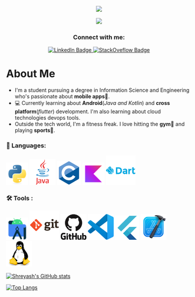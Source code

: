 <p align="center">
  <img src="https://capsule-render.vercel.app/api?type=waving&color=gradient&text=👋🏻Hi,++I'm+Shreyash&height=230&section=header"/>
</p>


<div id="header" align="center">
  <img src="https://media.giphy.com/media/YRMb6dd7zprS00JdGZ/giphy.gif" width="250"/>
</div>


<h3 align="center">Connect with me:</h3>
<div id="header" align="center">
  <a href="https://www.linkedin.com/in/shreyash-856044220/">
    <img src="https://img.shields.io/badge/LinkedIn-blue?style=for-the-badge&logo=linkedin&logoColor=white" alt="LinkedIn Badge"/>
  </a>
  <a href="https://instagram.com/shrexyash.s/">
    <img src="https://img.shields.io/badge/-Instagram-ff69b4?style=for-the-badge&logo=Instagram&logoColor=white" alt="StackOveflow Badge"/>
  </a>
</div>

# About Me

<div>

- I'm a student pursuing a degree in Information Science and Engineering who's passionate about **mobile apps**:iphone:.
- :computer: Currently learning about **Android**(*Java and Kotlin*) and **cross platform**(*flutter*) development. I'm also learning about cloud technologies devops tools.
- Outside the tech world, I'm a fitness freak. I love hitting the **gym**:muscle: and playing **sports**:basketball:.

</div>


### :page_with_curl: Languages:
<div>
  <img src="https://raw.githubusercontent.com/devicons/devicon/1119b9f84c0290e0f0b38982099a2bd027a48bf1/icons/python/python-original.svg" width="60" height="60"/>
  <img src="https://raw.githubusercontent.com/devicons/devicon/1119b9f84c0290e0f0b38982099a2bd027a48bf1/icons/java/java-original-wordmark.svg" width="70" height="70"/>
  <img src="https://raw.githubusercontent.com/devicons/devicon/1119b9f84c0290e0f0b38982099a2bd027a48bf1/icons/c/c-original.svg" width="65" height="65"/>
  <img src="https://raw.githubusercontent.com/devicons/devicon/master/icons/kotlin/kotlin-original.svg" width="60" height="60"/>
  <img src="https://raw.githubusercontent.com/devicons/devicon/master/icons/dart/dart-plain-wordmark.svg" width="80" height="80"/>

  
  
</div>

### :hammer_and_wrench: Tools :
<div>
<img src="https://raw.githubusercontent.com/devicons/devicon/master/icons/androidstudio/androidstudio-original.svg" width="60" height="60"/>
<img src="https://raw.githubusercontent.com/devicons/devicon/1119b9f84c0290e0f0b38982099a2bd027a48bf1/icons/git/git-original-wordmark.svg" width="80" height="80"/>
<img src="https://raw.githubusercontent.com/devicons/devicon/1119b9f84c0290e0f0b38982099a2bd027a48bf1/icons/github/github-original-wordmark.svg" width="70" height="70"/>
<img src="https://raw.githubusercontent.com/devicons/devicon/master/icons/vscode/vscode-original.svg" width="70" height="70"/>
<img src="https://raw.githubusercontent.com/devicons/devicon/master/icons/flutter/flutter-original.svg" width="65" height="65"/>
<img src="https://raw.githubusercontent.com/devicons/devicon/master/icons/xcode/xcode-original.svg" width="70" height="70"/>
<img src="https://raw.githubusercontent.com/devicons/devicon/master/icons/linux/linux-original.svg" width="70" height="70"/>
</div>

[![Shreyash's GitHub stats](https://github-readme-stats.vercel.app/api?username=shreyash-01)](https://github.com/anuraghazra/github-readme-stats)

[![Top Langs](https://github-readme-stats.vercel.app/api/top-langs/?username=shreyash-01)](https://github.com/anuraghazra/github-readme-stats)


